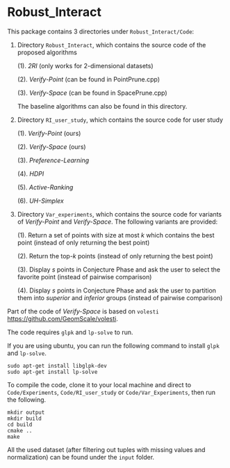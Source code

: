 # Robust_Interact


This package contains 3 directories under `Robust_Interact/Code`: 
1. Directory `Robust_Interact`, which contains the source code of the proposed algorithms

	(1). *2RI* (only works for 2-dimensional datasets)
  
	(2). *Verify-Point* (can be found in PointPrune.cpp)
  
	(3). *Verify-Space* (can be found in SpacePrune.cpp)
  
      The baseline algorithms can also be found in this directory.

2. Directory `RI_user_study`, which contains the source code for user study

	(1). *Verify-Point* (ours)
  
	(2). *Verify-Space* (ours)
  
	(3). *Preference-Learning*
  
	(4). *HDPI*
  
	(5). *Active-Ranking*
  
	(6). *UH-Simplex*

3. Directory `Var_experiments`, which contains the source code for variants of *Verify-Point* and *Verify-Space*. The following variants are provided:

	(1). Return a set of points with size at most *k* which contains the best point (instead of only returning the best point)
	
	(2). Return the top-*k* points (instead of only returning the best point)
	
	(3). Display *s* points in Conjecture Phase and ask the user to select the favorite point (instead of pairwise comparison)
	
	(4). Display *s* points in Conjecture Phase and ask the user to partition them into *superior* and *inferior* groups (instead of pairwise comparison)



Part of the code of *Verify-Space* is based on `volesti` https://github.com/GeomScale/volesti.

The code requires `glpk` and `lp-solve` to run.

If you are using ubuntu, you can run the following command to install `glpk` and `lp-solve`.

```
sudo apt-get install libglpk-dev
sudo apt-get install lp-solve
```

To compile the code, clone it to your local machine and direct to `Code/Experiments`, `Code/RI_user_study` or `Code/Var_Experiments`, then run the following.

```
mkdir output
mkdir build
cd build
cmake ..
make
```

All the used dataset (after filtering out tuples with missing values and normalization) can be found under the `input` folder.
